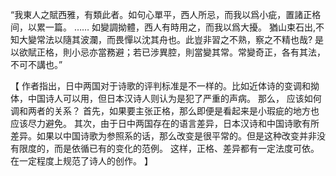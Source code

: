 “我東人之賦西雅，有類此者。如句心單平，西人所忌，而我以爲小疵，置諸正格间，以累一篇。
……
如變調拗體，西人有時用之，而我以爲大擾。
猶山束石出,不知大變常法以隨其波瀾，而畏憚以沈其舟也。此豈非習之不熟，察之不精也哉?
是以欲賦正格，則小忌亦當務避；若已涉異腔，則當變其常。常變奇正，各有其法，不可不講也。”

【
作者指出，日中两国对于诗歌的评判标准是不一样的。比如近体诗的变调和拗体，中国诗人可以用，但日本汉诗人则认为是犯了严重的声病。
那么， 应该如何调和两者的关系？
首先，如果要主张正格，那么即便是看起来是小瑕疵的地方也应该尽力避免。
其次，由于日中两国存在的语言差异，日本汉诗和中国诗歌有所差异。如果以中国诗歌为参照系的话，那么改变是很平常的。但是这种改变并非没有限度的，而是依循已有的变化的范例。
这样，正格、差异都有一定法度可依。在一定程度上规范了诗人的创作。
】